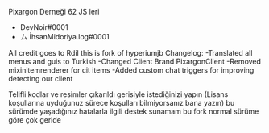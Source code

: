Pixargon Derneği 62 JS leri
- DevNoir#0001
- ム İhsanMidoriya.log#0001


All credit goes to Rdil this is fork of hyperiumjb 
Changelog:
-Translated all menus and guis to Turkish
-Changed Client Brand PixargonClient
-Removed mixinitemrenderer for cit items
-Added custom chat triggers for improving detecting our client


Telifli kodlar ve resimler çıkarıldı gerisiyle istediğinizi yapın (Lisans koşullarına uyduğunuz sürece koşulları bilmiyorsanız bana yazın)
bu sürümde yaşadığınız hatalarla ilgili destek sunamam bu fork normal sürüme göre çok geride 

